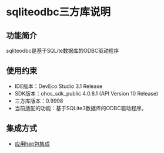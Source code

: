 # sqliteodbc三方库说明
## 功能简介
sqliteodbc是基于SQLite数据库的ODBC驱动程序
## 使用约束
- IDE版本：DevEco Studio 3.1 Release
- SDK版本：ohos_sdk_public 4.0.8.1 (API Version 10 Release)
- 三方库版本：0.9998
- 当前适配的功能：基于SQLite3数据库的ODBC驱动程序。

## 集成方式
+ [应用hap包集成](docs/hap_integrate.md)
